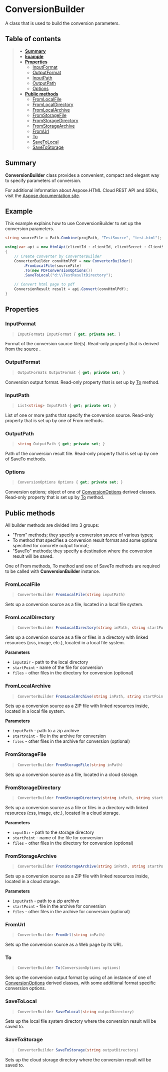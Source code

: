 # ConversionBuilder

A class that is used to build the conversion parameters.

## Table of contents

> - [**Summary**](ConversionBuilder.md#Summary)
> - [**Example**](ConversionBuilder.md#Example)
> - [**Properties**](ConversionBuilder.md#Properties)
>   - [InputFormat](ConversionBuilder.md#InputFormat)
>   - [OutputFormat](ConversionBuilder.md#OutputFormat)
>   - [InputPath](ConversionBuilder.md#InputPath)
>   - [OutputPath](ConversionBuilder.md#OutputPath)
>   - [Options](ConversionBuilder.md#Options)
> - [**Public methods**](ConversionBuilder.md#Public_methods)
>   - [FromLocalFile](ConversionBuilder.md#FromLocalFile)
>   - [FromLocalDirectory](ConversionBuilder.md#FromLocalDirectory)
>   - [FromLocalArchive](ConversionBuilder.md#FromLocalArchive)
>   - [FromStorageFile](ConversionBuilder.md#FromStorageFile)
>   - [FromStorageDirectory](ConversionBuilder.md#FromStorageDirectory)
>   - [FromStorageArchive](ConversionBuilder.md#FromStorageArchive)
>   - [FromUrl](ConversionBuilder.md#FromUrl)
>   - [To](ConversionBuilder.md#To)
>   - [SaveToLocal](ConversionBuilder.md#SaveToLocal)
>   - [SaveToStorage](ConversionBuilder.md#SaveToStorage)



<a name="Summary" />

## Summary

**ConversionBuilder** class provides a convenient, compact and elegant way to specify parameters of conversion.

For additional information about Aspose.HTML Cloud REST API and SDKs, visit the [Aspose documentation site](https://docs.aspose.cloud/html/overview/).



<a name="Example" />

## Example

This example explains how to use ConversionBuilder to set up the conversion parameters.

```c#
string sourceFile = Path.Combine(projPath, "TestSource", "test.html");

using(var api = new HtmlApi(clientId : clientId, clientSecret : ClientSecret))
{
    // Create converter by ConverterBuilder
    ConverterBuilder convHtmlPdf = new ConverterBuilder()
        .FromLocalFile(sourceFile)
        .To(new PDFConversionOptions())
        .SaveToLocal("d:\\TestResultDirectory");  
    
    // Convert html page to pdf
    ConversionResult result = api.Convert(convHtmlPdf);
}

```

<a name="Properties" />

## Properties

<a name="InputFormat" />

### InputFormat

> ```c#
> InputFormats InputFormat { get; private set; }
> ```

Format of the conversion source file(s). Read-only property that is derived from the source .

<a name="OutputFormat" />

### OutputFormat

> ```c#
> OutputFormats OutputFormat { get; private set; }
> ```

Conversion output format. Read-only property that is set up by [To]([](ConversionBuilder.md#)) method.

<a name="InputPath" />

### InputPath

> ```c#
> List<string> InputPath { get; private set; }
> ```

List of one or more paths that specify the conversion source. Read-only property that is set up by one of From methods.

<a name="OutputPath" />

### OutputPath

> ```c#
> string OutputPath { get; private set; }
> ```

Path of the conversion result file.  Read-only property that is set up by one of SaveTo methods.

<a name="Options" />

### Options

> ```c#
> ConversionOptions Options { get; private set; }
> ```

Conversion options; object of one of [ConversionOptions](ConversionOptions.md) derived classes. Read-only property that is set up by [To]([](ConversionBuilder.md#)) method.



<a name="Public_methods" />

## Public methods

All builder methods are divided into 3 groups:

- "From" methods; they specify a conversion source of various types;
- To method that specifies a conversion result format and some options specified for concrete output format;
- "SaveTo" methods;  they specify a destination where the conversion result will be saved.

One of From methods, To method and one of SaveTo methods are required to be called with **ConversionBuilder** instance.

<a name="FromLocalFile" />

### FromLocalFile

> ```c#
> ConverterBuilder FromLocalFile(string inputPath)
> ```

Sets up a conversion source as a file, located in a local file system.

<a name="FromLocalDirectory" />

### FromLocalDirectory

> ```c#
> ConverterBuilder FromLocalDirectory(string inPath, string startPoint, params string[] files)
> ```

Sets up a conversion source as a file or files in a directory with linked resources (css, image, etc.), located in a local file system.

**Parameters**

- `inputDir` - path to the local directory
- `startPoint` - name of the file for conversion
- `files` - other files in the directory for conversion (optional)

<a name="FromLocalArchive" />

### FromLocalArchive

> ```c#
> ConverterBuilder FromLocalArchive(string inPath, string startPoint, params string[] files)
> ```

Sets up a conversion source as a ZIP file with linked resources inside, located in a local file system.

**Parameters**

- `inputPath` - path to a zip archive
- `startPoint` - file in the archive for conversion
- `files` - other files in the archive for conversion (optional)

<a name="FromStorageFile" />

### FromStorageFile

> ```c#
> ConverterBuilder FromStorageFile(string inPath)
> ```

Sets up a conversion source as a file, located in a cloud storage.

<a name="FromStorageDirectory" />

### FromStorageDirectory

> ```c#
> ConverterBuilder FromStorageDirectory(string inPath, string startPoint, params string[] files)
> ```

Sets up a conversion source as a file or files in a directory with linked resources (css, image, etc.), located in a cloud storage.

**Parameters**

- `inputDir` - path to the storage directory
- `startPoint` - name of the file for conversion
- `files` - other files in the directory for conversion (optional)

<a name="FromStorageArchive" />

### FromStorageArchive

> ```c#
> ConverterBuilder FromStorageArchive(string inPath, string startPoint, params string[] files)
> ```

Sets up a conversion source as a ZIP file with linked resources inside, located in a cloud storage.

**Parameters**

- `inputPath` - path to a zip archive
- `startPoint` - file in the archive for conversion
- `files` - other files in the archive for conversion (optional)

<a name="FromUrl" />

### FromUrl

> ```c#
> ConverterBuilder FromUrl(string inPath)
> ```

Sets up the conversion source as a Web page by its URL.



<a name="To" />

### To

> ```c#
> ConverterBuilder To(ConversionOptions options)
> ```

Sets up the conversion output format by using of an instance of one of [ConversionOptions](ConversionOptions.md) derived classes, with some additional format specific conversion options.



<a name="SaveToLocal" />

### SaveToLocal

> ```c#
> ConverterBuilder SaveToLocal(string outputDirectory)
> ```

Sets up the local file system directory where the conversion result will be saved to.



<a name="SaveToStorage" />

### SaveToStorage

> ```c#
> ConverterBuilder SaveToStorage(string outputDirectory)
> ```

Sets up the cloud storage directory where the conversion result will be saved to.
